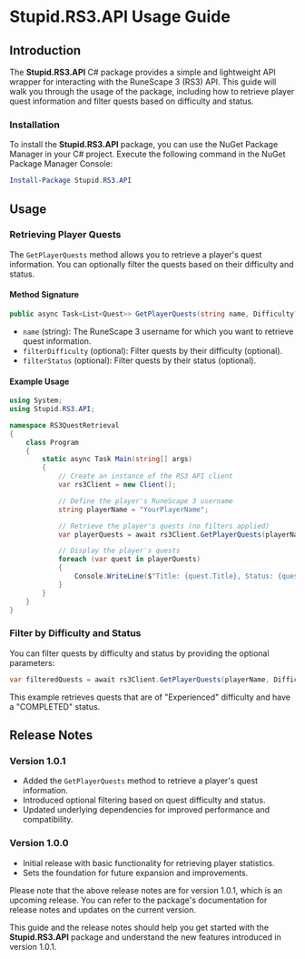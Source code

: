 # Stupid.RS3.API Usage Guide

## Introduction

The **Stupid.RS3.API** C# package provides a simple and lightweight API wrapper for interacting with the RuneScape 3 (RS3) API. This guide will walk you through the usage of the package, including how to retrieve player quest information and filter quests based on difficulty and status.

### Installation

To install the **Stupid.RS3.API** package, you can use the NuGet Package Manager in your C# project. Execute the following command in the NuGet Package Manager Console:

```powershell
Install-Package Stupid.RS3.API
```

## Usage

### Retrieving Player Quests

The `GetPlayerQuests` method allows you to retrieve a player's quest information. You can optionally filter the quests based on their difficulty and status.

#### Method Signature

```csharp
public async Task<List<Quest>> GetPlayerQuests(string name, Difficulty? filterDifficulty = null, QuestStatus? filterStatus = null)
```

- `name` (string): The RuneScape 3 username for which you want to retrieve quest information.
- `filterDifficulty` (optional): Filter quests by their difficulty (optional).
- `filterStatus` (optional): Filter quests by their status (optional).

#### Example Usage

```csharp
using System;
using Stupid.RS3.API;

namespace RS3QuestRetrieval
{
    class Program
    {
        static async Task Main(string[] args)
        {
            // Create an instance of the RS3 API client
            var rs3Client = new Client();

            // Define the player's RuneScape 3 username
            string playerName = "YourPlayerName";

            // Retrieve the player's quests (no filters applied)
            var playerQuests = await rs3Client.GetPlayerQuests(playerName);

            // Display the player's quests
            foreach (var quest in playerQuests)
            {
                Console.WriteLine($"Title: {quest.Title}, Status: {quest.Status}, Difficulty: {quest.Difficulty}");
            }
        }
    }
}
```

### Filter by Difficulty and Status

You can filter quests by difficulty and status by providing the optional parameters:

```csharp
var filteredQuests = await rs3Client.GetPlayerQuests(playerName, Difficulty.Experienced, QuestStatus.COMPLETED);
```

This example retrieves quests that are of "Experienced" difficulty and have a "COMPLETED" status.

## Release Notes

### Version 1.0.1

- Added the `GetPlayerQuests` method to retrieve a player's quest information.
- Introduced optional filtering based on quest difficulty and status.
- Updated underlying dependencies for improved performance and compatibility.

### Version 1.0.0

- Initial release with basic functionality for retrieving player statistics.
- Sets the foundation for future expansion and improvements.

Please note that the above release notes are for version 1.0.1, which is an upcoming release. You can refer to the package's documentation for release notes and updates on the current version.

This guide and the release notes should help you get started with the **Stupid.RS3.API** package and understand the new features introduced in version 1.0.1.
